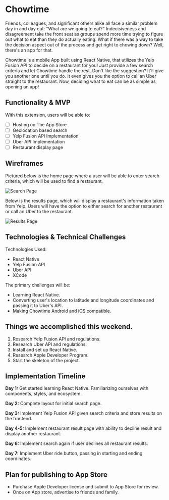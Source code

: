 # Chowtime

Friends, colleagues, and significant others alike all face a similar problem day in and day out: "What are we going to eat?" Indecisiveness and disagreement take the front seat as groups spend more time trying to figure out what to eat than they do actually eating. What if there was a way to take the decision aspect out of the process and get right to chowing down? Well, there's an app for that.

Chowtime is a mobile App built using React Native, that utilizes the Yelp Fusion API to decide on a restaurant for you! Just provide a few search criteria and let Chowtime handle the rest. Don't like the suggestion? It'll give you another one until you do. It even gives you the option to call an Uber straight to the restaurant. Now, deciding what to eat can be as simple as opening an app!

## Functionality & MVP

With this extension, users will be able to:

- [ ] Hosting on The App Store
- [ ] Geolocation based search
- [ ] Yelp Fusion API Implementation
- [ ] Uber API Implementation
- [ ] Restaurant display page

## Wireframes

Pictured below is the home page where a user will be able to enter search criteria, which will be used to find a restaurant.

![Search Page](https://res.cloudinary.com/dslok1mwv/image/upload/v1496635237/Screen_Shot_2017-06-04_at_8.58.43_PM_fmgku5.png)

Below is the results page, which will display a restaurant's information taken from Yelp. Users will have the option to either search for another restaurant or call an Uber to the restaurant.

![Results Page](https://res.cloudinary.com/dslok1mwv/image/upload/v1496635238/Screen_Shot_2017-06-04_at_8.51.06_PM_au4fcj.png)

## Technologies & Technical Challenges

Technologies Used:
- React Native
- Yelp Fusion API
- Uber API
- XCode

The primary challenges will be:
- Learning React Native.
- Converting user's location to latitude and longitude coordinates and passing it to Uber's API.
- Making Chowtime Android and iOS compatible.

## Things we accomplished this weekend.

1. Research Yelp Fusion API and regulations.
2. Research Uber API and regulations.
3. Install and set up React Native.
4. Research Apple Developer Program.
5. Start the skeleton of the project.

## Implementation Timeline

**Day 1:** Get started learning React Native. Familiarizing ourselves with components, styles, and ecosystem.

**Day 2:** Complete layout for initial search page.

**Day 3:** Implement Yelp Fusion API given search criteria and store results on the frontend.

**Day 4-5:** Implement restaurant result page with ability to decline result and display another restaurant.

**Day 6:** Implement search again if user declines all restaurant results.

**Day 7:** Implement Uber ride button, passing in starting and ending coordinates.

## Plan for publishing to App Store

- Purchase Apple Developer license and submit to App Store for review.
- Once on App store, advertise to friends and family.
